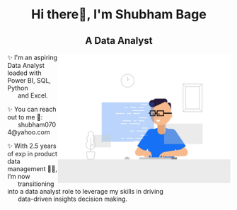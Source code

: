 <div align="center">

# Hi there👋, I'm Shubham Bage

## A Data Analyst
<!-- Large GIF on the right -->
<img src="Data.gif" alt="Your GIF" width="390px" align="right">

<!-- Description -->
<p align="left">
✨ I'm an aspiring Data Analyst loaded with Power BI, SQL, Python
  <br>
&nbsp;&nbsp;&nbsp;&nbsp;&nbsp;&nbsp;and Excel.
<p align="left">
✨ You can reach out to me 📧:
<br>
&nbsp;&nbsp;&nbsp;&nbsp;&nbsp;&nbsp;shubham0704@yahoo.com

<p align="left">
✨ With 2.5 years of exp in product data management 👨‍💻, I’m now
<br> 
&nbsp;&nbsp;&nbsp;&nbsp;&nbsp;&nbsp;transitioning into a data analyst role to leverage my skills in driving
<br>
&nbsp;&nbsp;&nbsp;&nbsp;&nbsp;&nbsp;data-driven insights decision making.
  
</p>


</div>
